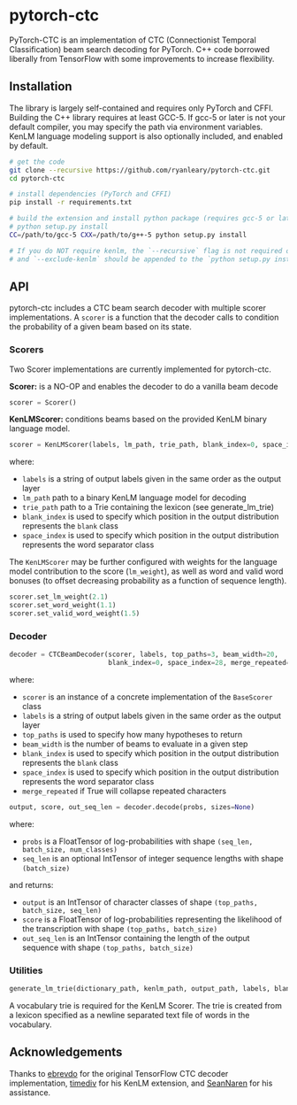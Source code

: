 # pytorch-ctc
PyTorch-CTC is an implementation of CTC (Connectionist Temporal Classification) beam search decoding for PyTorch. C++ code borrowed liberally from TensorFlow with some improvements to increase flexibility.

## Installation
The library is largely self-contained and requires only PyTorch and CFFI. Building the C++ library requires at least GCC-5. If gcc-5 or later is not your default compiler, you may specify the path via environment variables. KenLM language modeling support is also optionally included, and enabled by default.

```bash
# get the code
git clone --recursive https://github.com/ryanleary/pytorch-ctc.git
cd pytorch-ctc

# install dependencies (PyTorch and CFFI)
pip install -r requirements.txt

# build the extension and install python package (requires gcc-5 or later)
# python setup.py install
CC=/path/to/gcc-5 CXX=/path/to/g++-5 python setup.py install

# If you do NOT require kenlm, the `--recursive` flag is not required on git clone
# and `--exclude-kenlm` should be appended to the `python setup.py install` command
```

## API
pytorch-ctc includes a CTC beam search decoder with multiple scorer implementations. A `scorer` is a function that the decoder calls to condition the probability of a given beam based on its state.

### Scorers
Two Scorer implementations are currently implemented for pytorch-ctc.

**Scorer:** is a NO-OP and enables the decoder to do a vanilla beam decode
```python
scorer = Scorer()
```

**KenLMScorer:** conditions beams based on the provided KenLM binary language model.
```python
scorer = KenLMScorer(labels, lm_path, trie_path, blank_index=0, space_index=28)
```

where:
- `labels` is a string of output labels given in the same order as the output layer
- `lm_path` path to a binary KenLM language model for decoding
- `trie_path` path to a Trie containing the lexicon (see generate_lm_trie)
- `blank_index` is used to specify which position in the output distribution represents the `blank` class
- `space_index` is used to specify which position in the output distribution represents the word separator class

The `KenLMScorer` may be further configured with weights for the language model contribution to the score (`lm_weight`), as well as word and valid word bonuses (to offset decreasing probability as a function of sequence length).

```python
scorer.set_lm_weight(2.1)
scorer.set_word_weight(1.1)
scorer.set_valid_word_weight(1.5)
```

### Decoder
```python
decoder = CTCBeamDecoder(scorer, labels, top_paths=3, beam_width=20,
                         blank_index=0, space_index=28, merge_repeated=False)
```

where:
- `scorer` is an instance of a concrete implementation of the `BaseScorer` class
- `labels` is a string of output labels given in the same order as the output layer
- `top_paths` is used to specify how many hypotheses to return
- `beam_width` is the number of beams to evaluate in a given step
- `blank_index` is used to specify which position in the output distribution represents the `blank` class
- `space_index` is used to specify which position in the output distribution represents the word separator class
- `merge_repeated` if True will collapse repeated characters

```python
output, score, out_seq_len = decoder.decode(probs, sizes=None)
```

where:
- `probs` is a FloatTensor of log-probabilities with shape `(seq_len, batch_size, num_classes)`
- `seq_len` is an optional IntTensor of integer sequence lengths with shape `(batch_size)`

and returns:
- `output` is an IntTensor of character classes of shape `(top_paths, batch_size, seq_len)`
- `score` is a FloatTensor of log-probabilities representing the likelihood of the transcription with shape `(top_paths, batch_size)`
- `out_seq_len` is an IntTensor containing the length of the output sequence with shape `(top_paths, batch_size)`

### Utilities
```python
generate_lm_trie(dictionary_path, kenlm_path, output_path, labels, blank_index, space_index)
```

A vocabulary trie is required for the KenLM Scorer. The trie is created from a lexicon specified as a newline separated text file of words in the vocabulary.

## Acknowledgements
Thanks to [ebrevdo](https://github.com/ebrevdo) for the original TensorFlow CTC decoder implementation, [timediv](https://github.com/timediv) for his KenLM extension, and [SeanNaren](https://github.com/seannaren) for his assistance.
